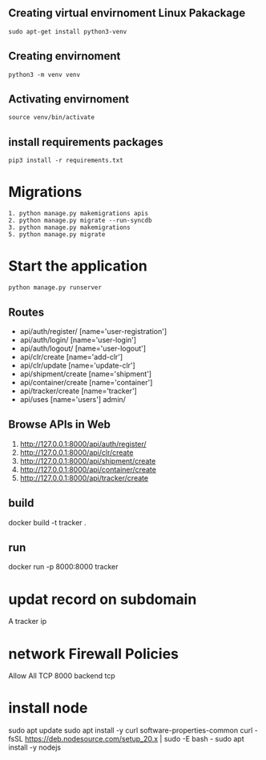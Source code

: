 ## Creating virtual envirnoment Linux Pakackage
```
sudo apt-get install python3-venv
```

## Creating envirnoment
```
python3 -m venv venv
```

## Activating envirnoment 
```
source venv/bin/activate
```

## install requirements packages
```
pip3 install -r requirements.txt 
```
# Migrations
```
1. python manage.py makemigrations apis
2. python manage.py migrate --run-syncdb 
3. python manage.py makemigrations 
5. python manage.py migrate 
```

# Start the application
```
python manage.py runserver
```

## Routes

- api/auth/register/ [name='user-registration']
- api/auth/login/ [name='user-login']
- api/auth/logout/ [name='user-logout']
- api/clr/create [name='add-clr']
- api/clr/update [name='update-clr']
- api/shipment/create [name='shipment']
- api/container/create [name='container']
- api/tracker/create [name='tracker']
- api/uses [name='users']
admin/

## Browse APIs in Web
1. http://127.0.0.1:8000/api/auth/register/
2. http://127.0.0.1:8000/api/clr/create
3. http://127.0.0.1:8000/api/shipment/create
4. http://127.0.0.1:8000/api/container/create
5. http://127.0.0.1:8000/api/tracker/create


## build
docker build -t tracker .

## run
docker run -p 8000:8000 tracker


<!-- openssl genrsa > privkey.pem
openssl req -new -x509 -key privkey.pem > fullchain.pem -->

# updat record on subdomain
A	tracker	ip

# network Firewall Policies
Allow	All	TCP	8000 backend tcp

# install node
sudo apt update
sudo apt install -y curl software-properties-common
curl -fsSL https://deb.nodesource.com/setup_20.x | sudo -E bash -
sudo apt install -y nodejs